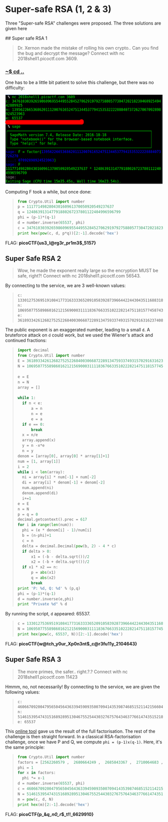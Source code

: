 # Super-safe RSA (1, 2 & 3)

Three "Super-safe RSA" challenges were proposed. The three solutions are given here

## Super safe RSA 1

>Dr. Xernon made the mistake of rolling his own crypto..
>Can you find the bug and decrypt the message? Connect with nc 2018shell1.picoctf.com 3609. 

### [~$ cd ..](../)

One has to be a little bit patient to solve this challenge, but there was no difficulty:

![sage_rsa](sage_rsa.png)

Computing F took a while, but once done:

> ```python
>from Crypto.Util import number
>p = 111771498280430160961370050920549237637
>q = 124863913147791880267237801122404996596799
>phi = (p-1)*(q-1)
>d = number.inverse(65537, phi)
>c = 3476103039265986096955449552845270629197927588057730472021823046092549442889925
>print hex(pow(c, d, p*q))[2:-1].decode('hex')
> ```

FLAG: **picoCTF{us3_l@rg3r_pr1m3$_5157}**

## Super Safe RSA 2

>Wow, he made the exponent really large so the encryption MUST be safe, right?!
>Connect with nc 2018shell1.picoctf.com 56543. 

By connecting to the service, we are 3 well-known values:

> ```
>c: 13301275369519108417731633336520910583928739664422443043511688318660964593085788136938171137063718030355828076890241312432851143484030240036781270659064458431246609454631039446545470348999372505885071687397081605067583157080146611434521318443158700285425554484201011445617660410256182877817611349381010599295
>n: 106950775589860162121569000311118367663351022282147511815774587439637011148161926824183222062437980665368924850581107479153691639489751606016779164110286091514460412729249728068309254399645273308202759607131133879418795095488149660684406800596516275591543382919849709032711523159511161403325746947750929769003
>e: 36189334261268275252268400306687228913475933749315702916316237408813194977213465511895374100990656564005390504394260333211960660349493135404856718240226191332588127410681698170921358163366253357016820846997162161719966575870646806152119276279084986707637840276698545855394222353575065131562038836113440138497
> ```

The public exponent is an exaggerated number, leading to a small `d`. A bruteforce attack on `d` could work, but we used the Wiener's attack and continued fractions:

> ```python
>import decimal
>from Crypto.Util import number
>E = 36189334261268275252268400306687228913475933749315702916316237408813194977213465511895374100990656564005390504394260333211960660349493135404856718240226191332588127410681698170921358163366253357016820846997162161719966575870646806152119276279084986707637840276698545855394222353575065131562038836113440138497
>N = 106950775589860162121569000311118367663351022282147511815774587439637011148161926824183222062437980665368924850581107479153691639489751606016779164110286091514460412729249728068309254399645273308202759607131133879418795095488149660684406800596516275591543382919849709032711523159511161403325746947750929769003
>
>e = E
>n = N
>array = []
>
>while 1:
>	if n < e:
>		a = n
>		n = e
>		e = a
>	if e == 0:
>		break
>	x = n/e
>	array.append(x)
>	y = n -x*e
>	n = y
>denom = [array[0], array[0] * array[1]+1]
>num = [1, array[1]]
>i = 2
>while i < len(array):
>	ni = array[i] * num[-1] + num[-2]
>	di = array[i] * denom[-1] + denom[-2]
>	num.append(ni)
>	denom.append(di)
>	i+=1
>e = E
>n = N
>p = q = 0
>decimal.getcontext().prec = 617
>for i in range(len(num)):
>	phi = (e * denom[i] - 1)/num[i]
>	b = (n-phi)+1
>	c = n
>	delta = decimal.Decimal(pow(b, 2) - 4 * c)
>	if delta > 0:
>		x1 = (-b - delta.sqrt())/2
>		x2 = (-b + delta.sqrt())/2
>	if x1 * x2 == n:
>		p = abs(x1)
>		q = abs(x2)
>		break
>print 'P: %d, Q: %d' % (p,q)
>phi = (p-1)*(q-1)
>d = number.inverse(e,phi)
>print "Private %d" % d
> ```

By running the script, `d` appeared: 65537.

> ```python
>c = 13301275369519108417731633336520910583928739664422443043511688318660964593085788136938171137063718030355828076890241312432851143484030240036781270659064458431246609454631039446545470348999372505885071687397081605067583157080146611434521318443158700285425554484201011445617660410256182877817611349381010599295
>N = 106950775589860162121569000311118367663351022282147511815774587439637011148161926824183222062437980665368924850581107479153691639489751606016779164110286091514460412729249728068309254399645273308202759607131133879418795095488149660684406800596516275591543382919849709032711523159511161403325746947750929769003
>print hex(pow(c, 65537, N))[2:-1].decode('hex')
> ```

FLAG: **picoCTF{w@tch_y0ur_Xp0n3nt$_c@r3fu11y_2104643}**

## Super Safe RSA 3

> The more primes, the safer.. right.?.? Connect with nc 2018shell1.picoctf.com 11423

Hmmm, no, not necessarily! By connecting to the service, we are given the following values:

> ```
>c: 46066709200479565045643633945909350070941435398746851521142156604580601434791063615994107049816887834068484025364489490893715741613278204404877221257353522305081511441536626460383890083243843897638133855945700713955918990289713959130113026541468571577180004903625028571271699184756057384677036649690466509
>n: 51461539547431516892895130467552544303276757643463776614743515218906458630164003670054351172686828082130608148350671576040452516060343089628585605516573678396095207234917831381175418156349266182010823934748257809530966818024865105798042883675664724811372412965079458224323589175095955900248964334489540431
>e: 65537
> ```

This [online tool](https://www.alpertron.com.ar/ECM.HTM) gave us the result of the full factorisation. The rest of the challenge is then straight forward. In a classical RSA-factorisation challenge,
once we have P and Q, we compute `phi = (p-1)x(q-1)`. Here, it's the same principle:

> ```python
>from Crypto.Util import number
>factors = [2562260579 ,  2680664249 ,  2685843367 ,  2710064683 ,  2716237361 ,  2730346207 ,  2831896747 ,  2832971759 ,  2945563441 ,  2990796197 ,  3161709119 ,  3189915329 ,  3195465967 ,  3256277797 ,  3358210291 ,  3361109813 ,  3377726069 ,  3424664107 ,  3441295603 ,  3506466277 ,  3586007827 ,  3600793991 ,  3690575417 ,  3720194963 ,  3721933289 ,  3924483109 ,  3938881511 ,  3959293769 ,  4029527083 ,  4082792849 ,  4221427967 ,  4234803589]
>phi = 1
>for x in factors:
>	phi *= x-1
>d = number.inverse(65537, phi)
>c = 46066709200479565045643633945909350070941435398746851521142156604580601434791063615994107049816887834068484025364489490893715741613278204404877221257353522305081511441536626460383890083243843897638133855945700713955918990289713959130113026541468571577180004903625028571271699184756057384677036649690466509
>N = 51461539547431516892895130467552544303276757643463776614743515218906458630164003670054351172686828082130608148350671576040452516060343089628585605516573678396095207234917831381175418156349266182010823934748257809530966818024865105798042883675664724811372412965079458224323589175095955900248964334489540431
>m = pow(c, d, N)
>print hex(m)[2:-1].decode('hex')
> ```

FLAG: **picoCTF{p_&_q_n0_r_$_t!!_6629910}**


